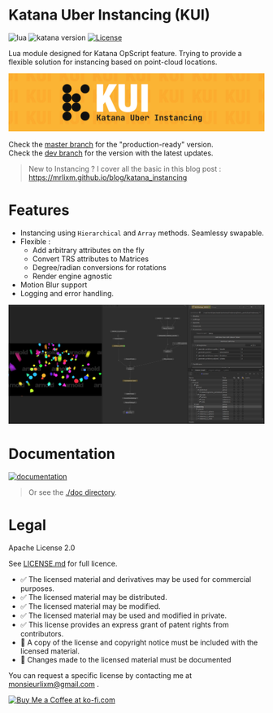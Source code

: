# Katana Uber Instancing (KUI)

![lua](https://img.shields.io/badge/Lua-5.1.5+-4f4f4f?labelColor=000090&logo=lua&logoColor=white)
![katana version](https://img.shields.io/badge/Katana-3.6+-4f4f4f?labelColor=111111&logo=katana&logoColor=FCB123)
[![License](https://img.shields.io/badge/⚖_license-Apache_2.0-4f4f4f?labelColor=blue)](LICENSE.md)

Lua module designed for Katana OpScript feature. Trying to provide a flexible
solution for instancing based on point-cloud locations. 

![cover](./doc/img/cover.jpg)

Check the [master branch](https://github.com/MrLixm/KUI/tree/master) for the "production-ready" version.  
Check the [dev branch](https://github.com/MrLixm/KUI/tree/dev) for the version with the latest updates.

> New to Instancing ? I cover all the basic in this blog post :  
> https://mrlixm.github.io/blog/katana_instancing

# Features

- Instancing using `Hierarchical` and `Array` methods. Seamlessy swapable.
- Flexible :
  - Add arbitrary attributes on the fly
  - Convert TRS attributes to Matrices
  - Degree/radian conversions for rotations
  - Render engine agnostic
- Motion Blur support
- Logging and error handling.



![Katana screenshot of a KUI nodegraph](doc/img/katana.png)

# Documentation

[![documentation](https://img.shields.io/badge/visit_documentation-blue)](doc/INDEX.md)


> Or see the [./doc directory](doc).


# Legal

Apache License 2.0

See [LICENSE.md](./LICENSE.md) for full licence.

- ✅ The licensed material and derivatives may be used for commercial purposes.
- ✅ The licensed material may be distributed.
- ✅ The licensed material may be modified.
- ✅ The licensed material may be used and modified in private.
- ✅ This license provides an express grant of patent rights from contributors.
- 📏 A copy of the license and copyright notice must be included with the licensed material.
- 📏 Changes made to the licensed material must be documented

You can request a specific license by contacting me at [monsieurlixm@gmail.com](mailto:monsieurlixm@gmail.com) .

<a href='https://ko-fi.com/E1E3ALNSG' target='_blank'>
<img height='36' style='border:0px;height:36px;' src='https://cdn.ko-fi.com/cdn/kofi1.png?v=3' border='0' alt='Buy Me a Coffee at ko-fi.com' />
</a> 
